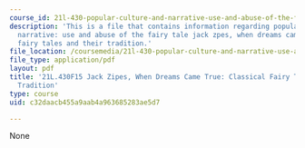 ```yaml
---
course_id: 21l-430-popular-culture-and-narrative-use-and-abuse-of-the-fairy-tale-fall-2015
description: 'This is a file that contains information regarding popular culture and
  narrative: use and abuse of the fairy tale jack zpes, when dreams came true: classical
  fairy tales and their tradition.'
file_location: /coursemedia/21l-430-popular-culture-and-narrative-use-and-abuse-of-the-fairy-tale-fall-2015/c32daacb455a9aab4a963685283ae5d7_MIT21L_430F15_WhenDreams.pdf
file_type: application/pdf
layout: pdf
title: '21L.430F15 Jack Zipes, When Dreams Came True: Classical Fairy Tales and Their
  Tradition'
type: course
uid: c32daacb455a9aab4a963685283ae5d7

---
```

None